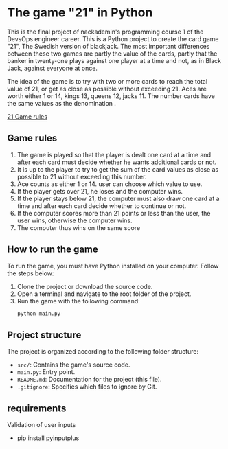 # The game "21" in Python
This is the final project of nackademin's programming course 1 of the DevsOps engineer career. This is a Python project to create the card game "21", The Swedish version of blackjack. The most important differences between these two games are partly the value of the cards, partly that the banker in twenty-one plays against one player at a time and not, as in Black Jack, against everyone at once.

The idea of ​​the game is to try with two or more cards to reach the total value of 21, or get as close as possible without exceeding 21. Aces are worth either 1 or 14, kings 13, queens 12, jacks 11. The number cards have the same values ​​as the denomination .

[21 Game rules](https://sv.wikipedia.org/wiki/Tjugoett_(kortspel))

## Game rules

1. The game is played so that the player is dealt one card at a time and after each card must decide whether he wants additional cards or not.
2. It is up to the player to try to get the sum of the card values ​​as close as possible to 21 without exceeding this number.
3. Ace counts as either 1 or 14. user can choose which value to use.
4. If the player gets over 21, he loses and the computer wins.
5. If the player stays below 21, the computer must also draw one card at a time and after each card decide whether to continue or not.
6. If the computer scores more than 21 points or less than the user, the user wins, otherwise the computer wins.
7. The computer thus wins on the same score


## How to run the game

To run the game, you must have Python installed on your computer. Follow the steps below:

1. Clone the project or download the source code.
2. Open a terminal and navigate to the root folder of the project.
3. Run the game with the following command:
    ```bash
    python main.py
    ```

## Project structure

The project is organized according to the following folder structure:

- `src/`: Contains the game's source code.
- `main.py`: Entry point.
- `README.md`: Documentation for the project (this file).
- `.gitignore`: Specifies which files to ignore by Git.

## requirements
Validation of user inputs
- pip install pyinputplus
